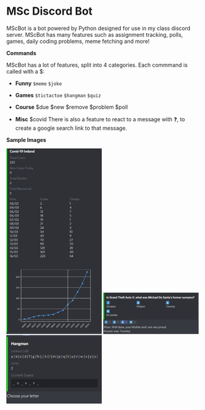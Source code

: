 # MSc Discord Bot

MScBot is a bot powered by Python designed for use in my class discord server. MScBot has many features such as assignment tracking, polls, games, daily coding problems, meme fetching and more!

__Commands__

MScBot has a lot of features, split into 4 categories. Each commmand is called with a $:

* __Funny__ `$meme` `$joke`

* __Games__ ``$tictactoe`` ``$hangman`` ``$quiz``

* __Course__ $due $new $remove $problem $poll

* __Misc__ $covid
There is also a feature to react to a message with ❓, to create a google search link to that message.

__Sample Images__

<img src="/files/demo_images/covid.PNG" alt="Covid"
	title="Covid" width="250"/>
    <img src="/files/demo_images/quiz.PNG" alt="Quiz"
	title="Quiz Demo" width="250"/>
    <img src="/files/demo_images/hangman.PNG" alt="Hangman"
	title="Hangman Demo" width="250"/>